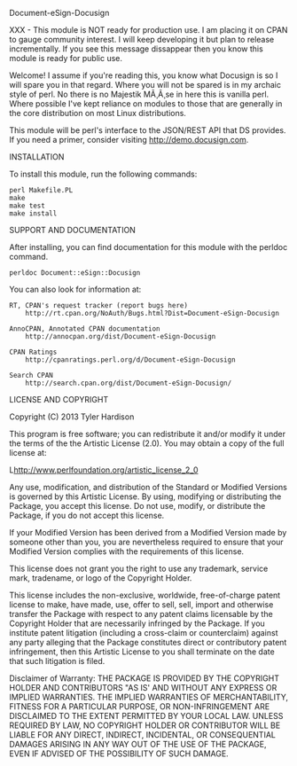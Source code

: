 Document-eSign-Docusign

XXX - This module is NOT ready for production use. I am placing it on
CPAN to gauge community interest. I will keep developing it but plan
to release incrementally. If you see this message dissappear then you
know this module is ready for public use.

Welcome! I assume if you're reading this, you know what Docusign is
so I will spare you in that regard. Where you will not be spared is in
my archaic style of perl. No there is no Majestik MÃ¸Ã¸se in here this 
is vanilla perl. Where possible I've kept reliance on modules to those
that are generally in the core distribution on most Linux distributions.

This module will be perl's interface to the JSON/REST API that DS 
provides. If you need a primer, consider visiting http://demo.docusign.com.

INSTALLATION

To install this module, run the following commands:

	perl Makefile.PL
	make
	make test
	make install

SUPPORT AND DOCUMENTATION

After installing, you can find documentation for this module with the
perldoc command.

    perldoc Document::eSign::Docusign

You can also look for information at:

    RT, CPAN's request tracker (report bugs here)
        http://rt.cpan.org/NoAuth/Bugs.html?Dist=Document-eSign-Docusign

    AnnoCPAN, Annotated CPAN documentation
        http://annocpan.org/dist/Document-eSign-Docusign

    CPAN Ratings
        http://cpanratings.perl.org/d/Document-eSign-Docusign

    Search CPAN
        http://search.cpan.org/dist/Document-eSign-Docusign/


LICENSE AND COPYRIGHT

Copyright (C) 2013 Tyler Hardison

This program is free software; you can redistribute it and/or modify it
under the terms of the the Artistic License (2.0). You may obtain a
copy of the full license at:

L<http://www.perlfoundation.org/artistic_license_2_0>

Any use, modification, and distribution of the Standard or Modified
Versions is governed by this Artistic License. By using, modifying or
distributing the Package, you accept this license. Do not use, modify,
or distribute the Package, if you do not accept this license.

If your Modified Version has been derived from a Modified Version made
by someone other than you, you are nevertheless required to ensure that
your Modified Version complies with the requirements of this license.

This license does not grant you the right to use any trademark, service
mark, tradename, or logo of the Copyright Holder.

This license includes the non-exclusive, worldwide, free-of-charge
patent license to make, have made, use, offer to sell, sell, import and
otherwise transfer the Package with respect to any patent claims
licensable by the Copyright Holder that are necessarily infringed by the
Package. If you institute patent litigation (including a cross-claim or
counterclaim) against any party alleging that the Package constitutes
direct or contributory patent infringement, then this Artistic License
to you shall terminate on the date that such litigation is filed.

Disclaimer of Warranty: THE PACKAGE IS PROVIDED BY THE COPYRIGHT HOLDER
AND CONTRIBUTORS "AS IS' AND WITHOUT ANY EXPRESS OR IMPLIED WARRANTIES.
THE IMPLIED WARRANTIES OF MERCHANTABILITY, FITNESS FOR A PARTICULAR
PURPOSE, OR NON-INFRINGEMENT ARE DISCLAIMED TO THE EXTENT PERMITTED BY
YOUR LOCAL LAW. UNLESS REQUIRED BY LAW, NO COPYRIGHT HOLDER OR
CONTRIBUTOR WILL BE LIABLE FOR ANY DIRECT, INDIRECT, INCIDENTAL, OR
CONSEQUENTIAL DAMAGES ARISING IN ANY WAY OUT OF THE USE OF THE PACKAGE,
EVEN IF ADVISED OF THE POSSIBILITY OF SUCH DAMAGE.


